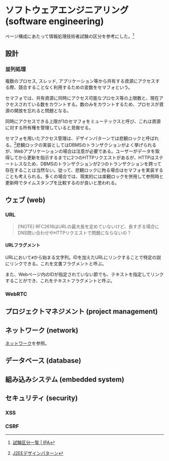 # ソフトウェアエンジニアリング (software engineering)

ページ構成にあたって情報処理技術者試験の区分を参考にした。[^ipa_shiken]
[^ipa_shiken]: [試験区分一覧 | IPA](https://www.ipa.go.jp/shiken/kubun/list.html)

## 設計

### 並列処理

複数のプロセス, スレッド, アプリケーション等から共有する資源にアクセスする際、競合することなく利用するための変数をセマフォという。

セマフォでは、共有資源に同時にアクセス可能なプロセス等の上限数と、現在アクセスされている数をカウントする。数のみをカウントするため、プロセスが資源の開放を忘れると問題となる。

同時にアクセスできる上限が1のセマフォをミューテックスと呼び、これは資源に対する所有権を管理していると見做せる。

セマフォを用いたアクセス管理は、デザインパターンでは悲観ロックと呼ばれる。[^oreilly_j2ee]悲観ロックの実装としてはDBMSのトランザクションがよく挙げられるが、Webアプリケーションの場合は注意が必要である。ユーザーがデータを取得してから更新を指示するまでに2つのHTTPリクエストがあるが、HTTPはステートレスなため、DBMSのトランザクションが2つのトランザクションを跨って存在することは当然ない。従って、悲観ロックに拘る場合はセマフォを実装することも考えられる。多くの場合では、現実的には楽観ロックを併用して参照時と更新時でタイムスタンプを比較するのが良いと思われる。
[^oreilly_j2ee]: [J2EEデザインパターン](https://amzn.to/3WgjCDz)

## ウェブ (web)

### URL

> [!NOTE] RFC2616はURLの最大長を定めていないけど、長すぎる場合にDNS問い合わせやHTTPリクエストで問題にならないの？

<!-- > [!NOTE] UnicodeのURLって、リンクを貼るときにそのままでいいの？URLエンコードすべき？ -->

#### URLフラグメント

URLにおいて`#`から始まる文字列。IDを加えたURLにリンクすることで特定の説にリンクできる。これを文書フラグメントと呼ぶ。

また、Webページ内のIDが指定されていない節でも、テキストを指定してリンクすることができ、これをテキストフラグメントと呼ぶ。

<!-- https://zenn.dev/amane/articles/9bde38881f8fbb -->

### WebRTC

## プロジェクトマネジメント (project management)

## ネットワーク (network)

[ネットワーク](../computer-science/network/README.md)を参照。

## データベース (database)

## 組み込みシステム (embedded system)

## セキュリティ (security)

### XSS

### CSRF
